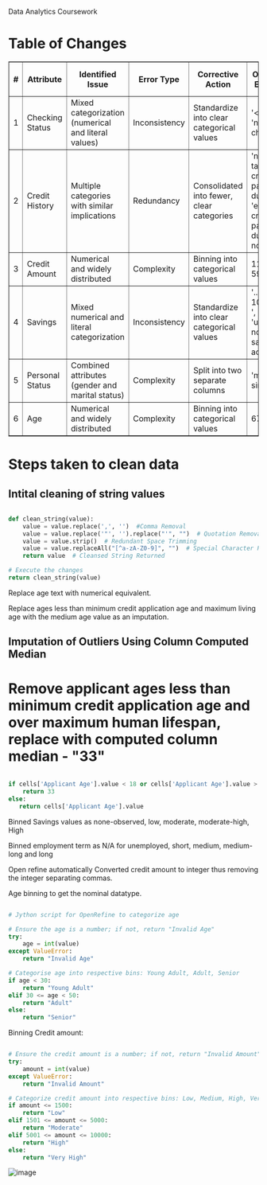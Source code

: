 Data Analytics Coursework

<h1> Table of Changes </h1>

<table border="1">
    <thead>
        <tr>
            <th>#</th>
            <th>Attribute</th>
            <th>Identified Issue</th>
            <th>Error Type</th>
            <th>Corrective Action</th>
            <th>Old Value Example</th>
            <th>New Value Example</th>
            <th>Jython Script Used?</th>
        </tr>
    </thead>
    <tbody>
        <tr>
            <td>1</td>
            <td>Checking Status</td>
            <td>Mixed categorization (numerical and literal values)</td>
            <td>Inconsistency</td>
            <td>Standardize into clear categorical values</td>
            <td>'&lt; 0 DM', 'no checking'</td>
            <td>'negative', 'none'</td>
            <td>Yes</td>
        </tr>
        <tr>
            <td>2</td>
            <td>Credit History</td>
            <td>Multiple categories with similar implications</td>
            <td>Redundancy</td>
            <td>Consolidated into fewer, clear categories</td>
            <td>'no credits taken/ all credits paid back duly', 'existing credits paid back duly till now'</td>
            <td>'paid', 'paid'</td>
            <td>Yes</td>
        </tr>
        <tr>
            <td>3</td>
            <td>Credit Amount</td>
            <td>Numerical and widely distributed</td>
            <td>Complexity</td>
            <td>Binning into categorical values</td>
            <td>1169, 5951</td>
            <td>'low', 'moderate'</td>
            <td>Yes</td>
        </tr>
        <tr>
            <td>4</td>
            <td>Savings</td>
            <td>Mixed numerical and literal categorization</td>
            <td>Inconsistency</td>
            <td>Standardize into clear categorical values</td>
            <td>'.. >= 1000 DM ', 'unknown/ no savings account'</td>
            <td>'high', 'none-found'</td>
            <td>Yes</td>
        </tr>
        <tr>
            <td>5</td>
            <td>Personal Status</td>
            <td>Combined attributes (gender and marital status)</td>
            <td>Complexity</td>
            <td>Split into two separate columns</td>
            <td>'male single'</td>
            <td>-</td>
            <td>Yes</td>
        </tr>
        <tr>
            <td>6</td>
            <td>Age</td>
            <td>Numerical and widely distributed</td>
            <td>Complexity</td>
            <td>Binning into categorical values</td>
            <td>67, 22</td>
            <td>'senior', 'young adult'</td>
            <td>Yes</td>
        </tr>
    </tbody>
</table>

<h1> Steps taken to clean data </h1>

<h2> Intital cleaning of string values </h2>

```python

def clean_string(value):
    value = value.replace(',', '')  #Comma Removal
    value = value.replace('"', '').replace("'", "")  # Quotation Removal
    value = value.strip()  # Redundant Space Trimming
    value = value.replaceAll("[^a-zA-Z0-9]", "")  # Special Character Removal
    return value  # Cleansed String Returned

# Execute the changes
return clean_string(value)


```



Replace age text with numerical equivalent. 

Replace ages less than minimum credit application age and maximum living age with the medium age value as an imputation.

<h2> Imputation of Outliers Using Column Computed Median </h2>

# Remove applicant ages less than minimum credit application age and over maximum human lifespan, replace with computed column median - "33"

```python

if cells['Applicant Age'].value < 18 or cells['Applicant Age'].value > 122:
    return 33
else:
   return cells['Applicant Age'].value

```

Binned Savings values as none-observed, low, moderate, moderate-high, High

Binned employment term as N/A for unemployed, short, medium, medium-long and long

Open refine automatically Converted credit amount to integer thus removing the integer separating commas.

Age binning to get the nominal datatype.


```python

# Jython script for OpenRefine to categorize age

# Ensure the age is a number; if not, return "Invalid Age"
try:
    age = int(value)
except ValueError:
    return "Invalid Age"

# Categorise age into respective bins: Young Adult, Adult, Senior
if age < 30:
    return "Young Adult"
elif 30 <= age < 50:
    return "Adult"
else:
    return "Senior"

```
 
Binning Credit amount: 

```python

# Ensure the credit amount is a number; if not, return "Invalid Amount"
try:
    amount = int(value)
except ValueError:
    return "Invalid Amount"

# Categorize credit amount into respective bins: Low, Medium, High, Very High
if amount <= 1500:
    return "Low"
elif 1501 <= amount <= 5000:
    return "Moderate"
elif 5001 <= amount <= 10000:
    return "High"
else:
    return "Very High"

```


![image](https://github.com/justinwylie033/Data-Analytics-Coursework/assets/121656622/b43d2832-fe90-43e5-9b93-b6cc124960e3)
